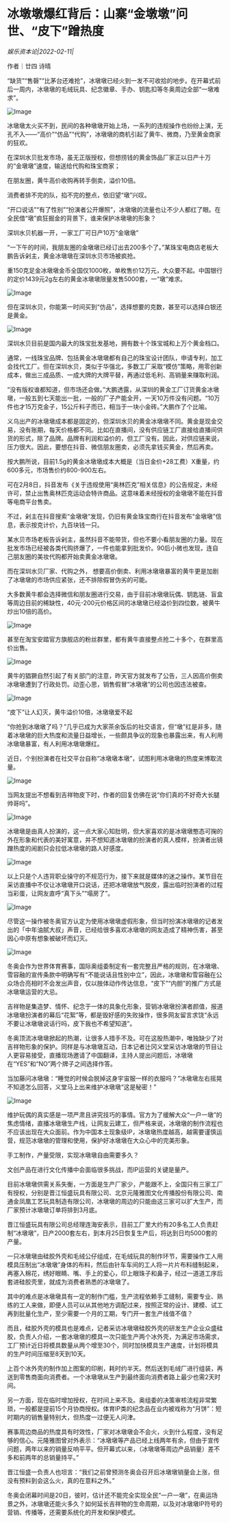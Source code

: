# 冰墩墩爆红背后：山寨“金墩墩”问世、“皮下”蹭热度

*娱乐资本论|2022-02-11|*

作者｜廿四 诗晴

“缺货”“售磬”“比茅台还难抢”，冰墩墩已经火到一发不可收拾的地步。在开幕式前后一周内，冰墩墩的毛绒玩具、纪念徽章、手办、钥匙扣等冬奥周边全部“一墩难求”。

![Image](https://inews.gtimg.com/newsapp_bt/0/14509613707/641)

冰墩墩太火买不到，民间的各种墩墩开始上场，一系列的违规操作也纷纷上演，无孔不入——“高价”“仿品”“代购”，冰墩墩的商机引起了黄牛、微商，乃至黄金商家的狂欢。

在深圳水贝批发市场，虽无正版授权，但想捞钱的黄金饰品厂家正以日产十万的“金墩墩”速度，输送给代购和珠宝商家；

在朋友圈，黄牛高价收购再转手倒卖，溢价10倍。

消费者排不完的队，掐不完的整点，依旧望“墩”兴叹。

“开口说话”“有了性别”“扮演者公开爆照”，冰墩墩的流量也让不少人都红了眼。在全民借“墩”疯狂掘金的背景下，谁来保护冰墩墩的形象？

深圳水贝机器一开，一家工厂可日产10万“金墩墩”

“一下午的时间，我朋友圈的金墩墩已经订出去200多个了。”某珠宝电商店老板大鹏告诉剁主，黄金冰墩墩在深圳水贝市场被疯抢。

重150克足金冰墩墩金币全国仅1000枚，单枚售价12万元，大众要不起。中国银行的定价1439元2g左右的黄金冰墩墩限量发售5000套，一“墩”难求。

![Image](https://inews.gtimg.com/newsapp_bt/0/14509613705/641)

但在深圳水贝，你能第一时间买到“仿品”，选择想要的克数，甚至可以选择白银还是黄金。

![Image](https://inews.gtimg.com/newsapp_bt/0/14509613694/641)

深圳水贝目前是国内最大的珠宝批发基地，拥有数十个珠宝城和上万个黄金档口。

通常，一线珠宝品牌、包括黄金冰墩墩都有自己的珠宝设计团队，申请专利，加工会找代工厂。但在深圳水贝，类似于华强北，多数工厂采取“模仿”策略，用零创新成本，做出三成品质、一成大牌的大牌平替，再通过低毛利、高销量来赚取利润。

“没有版权谁都知道，但市场还会做。”大鹏透露，从深圳的黄金工厂订货黄金冰墩墩，一般五到七天能出一批，一般的厂子产能全开，一天10万件没有问题。“10万件也才15万克金子，15公斤料子而已，相当于一块小金砖。”大鹏作了个比喻。

义乌出产的冰墩墩成本都是固定的，但深圳水贝的黄金冰墩墩不同。黄金是现金交易，没有账期，每天价格都不同。比如在直播间，没有供应链工厂直接给直播间供货的形式，除了品牌。品牌有利润和溢价的，但工厂没有。因此，对供应链来说，压力很大。因此，要想在抖音、微信朋友圈卖，必须先拿钱买黄金，然后再卖。

按大鹏所说，目前1.5g的黄金冰墩墩成本大概是（当日金价+28工费）X重量，约600多元，市场售价约800-900左右。

可在2月8日，抖音发布《关于违规使用“奥林匹克”相关信息》的公告规定，未经许可，禁止出售奥林匹克运动会特许商品。这意味着未经授权的金墩墩不能在抖音等电商平台售卖。

不过，剁主在抖音搜索“金墩墩“发现，仍旧有黄金珠宝商行在抖音发布“金墩墩”信息，表示按克计价，九百块钱一只。

某水贝市场老板告诉剁主，虽然抖音不能带货，但也不要小看朋友圈的力量。现在批发市场已经被各类代购挤爆了，一件也能拿到批发价。90后小微也发现，连自己朋友圈的美妆代购都开始卖黄金冰墩墩。

而在深圳水贝厂家、代购之外， 想要高价倒卖、利用冰墩墩暴富的黄牛更是加剧了冰墩墩的市场供应紧张，还不排除假冒伪劣的可能。

大多数黄牛都会选择微信和朋友圈进行交易，由于目前冰墩墩玩偶、钥匙链、盲盒等周边目前的稀缺性，40元-200元价格区间的冰墩墩已经溢价到四位数，被黄牛炒出10倍的高价。

![Image](https://inews.gtimg.com/newsapp_bt/0/14509613699/641)

甚至在淘宝安踏官方旗舰店的粉丝群里，都有黄牛直接整点抢二十多个，在群里高价出售。

![Image](https://inews.gtimg.com/newsapp_bt/0/14509613706/641)

黄牛的猖獗自然引起了有关部门的注意，昨天官方就发布了公告，三人因高价倒卖冰墩墩遭到了行政处罚。动歪心思，销售假冒“冰墩墩”的公司也因违法被查。

![Image](https://inews.gtimg.com/newsapp_bt/0/14509613740/641)

“皮下”让人幻灭，黄牛溢价10倍，冰墩墩爱不起

“你抢到冰墩墩了吗？”几乎已成为大家茶余饭后的社交语言，但“墩”红是非多，随着冰墩墩的巨大热度和流量日益增长，一些颇具争议的现象也暴露出来，有人利用冰墩墩暴富，有人利用冰墩墩爆红。

近日，个别扮演者在社交平台自称“冰墩墩本墩”，试图利用冰墩墩的热度来博取流量。

![Image](https://inews.gtimg.com/newsapp_bt/0/14509613703/641)

当网友提出不想看到吉祥物皮下时，作者的回复仿佛在说“你们真的不好奇大长腿帅哥吗”。

![Image](https://inews.gtimg.com/newsapp_bt/0/14509613696/641)

冰墩墩是由真人扮演的，这一点大家心知肚明，但大家喜欢的是冰墩墩憨态可掬的外在形象和代表的美好寓意，并不想知道冰墩墩的扮演者的真人模样，扮演者出镜蹭热度的闹剧只会拉低冰墩墩的路人好感度。

![Image](https://inews.gtimg.com/newsapp_bt/0/14509613736/641)

以上只是个人违背职业操守的不规范行为，接下来就是媒体的迷之操作。某节目在采访直播中不仅让冰墩墩开口说话，还把冰墩墩放气脱皮，露出临时扮演者的过程当彩蛋，让网友直呼“真下头”“塌房了”。

![Image](https://inews.gtimg.com/newsapp_bt/0/14509613743/641)

尽管这一操作被冬奥官方认定为使用冰墩墩虚假形象，但当时扮演冰墩墩的记者发出的「中年油腻大叔」声音，已经给很多喜欢冰墩墩的网友造成了精神伤害，甚至因心中原有想象被破坏而幻灭。

![Image](https://inews.gtimg.com/newsapp_bt/0/14509613695/641)

冬奥会作为世界体育赛事，国际奥组委制定有一套完整且严格的规则，在冰墩墩、雪容融的宣传条款中明确写有“不能说话且性别中立”，因此，冰墩墩和雪容融在公众场合亮相时不会发出声音，仅以肢体动作传达信息，“皮下”“内胆”的推广方式是冰墩墩运营的大忌。

吉祥物是集造梦、情怀、纪念于一体的具象化形象，营销冰墩墩扮演者颜值，报道冰墩墩扮演者的幕后“花絮”等，都是毁好感的失败操作，很多网友留言求饶“永远不要让冰墩墩说话行吗，皮下我也不希望知道”。

冬奥顶流冰墩墩掀起的热潮，让很多人措手不及。可在这股热潮中，唯独缺少了对吉祥物形象的保护。同样是与冰墩墩互动，日本记者辻冈义堂采访冰墩墩的节目让人更容易接受，直播现场邀请了中国翻译，主持人提出问题后，冰墩墩在“YES”和“NO”两个牌子之间选择作答。

当加藤问冰墩墩：“睡觉的时候会脱掉这身宇宙服一样的衣服吗？”冰墩墩左右摇晃不知道怎么回答，义堂马上出来维护冰墩墩“这是秘密！”

![Image](https://inews.gtimg.com/newsapp_match/0/14509613748/0)

维护玩偶的真实感是一项严肃且讲究技巧的事情。官方为了缓解大众“一户一墩”的焦虑情绪，直播冰墩墩生产线，让网友云建工，但严格来说，冰墩墩的制作流程也不应该出现在大众面前。作为中国本土现象级IP，冰墩墩热度越高，越需要谨慎运营，规范冰墩墩的管理和使用，保护好冰墩墩在大众心中的完美形象。

手工制作，产量受限，实现冰墩墩自由需要多久？

文创产品在进行文化传播中会面临很多挑战，而IP运营的关键是量产。

目前冰墩墩供需关系失衡，一方面是生产厂家少，产能跟不上，全国只有三家工厂有授权，分别是晋江恒盛玩具有限公司、北京元隆雅图文化传播股份有限公司、南通金凤凰工艺玩具制造有限公司，冰墩墩的周边的只能由这三家可以扩大生产，而厂家预计冰墩墩订单将排到3月底。

晋江恒盛玩具有限公司总经理连海安表示，目前工厂里大约有20多名工人负责赶制“冰墩墩”，日产2000套左右，到本月25日恢复生产后，将达到日均5000套的产量。

一只冰墩墩由硅胶外壳和毛绒公仔组成，在毛绒玩具的制作环节，需要操作工人用模具压制出“冰墩墩”身体的布料，然后由针车车间的工人将一片片布料缝制起来，再塞入棉花，绣好眼睛、嘴、手上的爱心，印上眼珠子和鼻子，经过一道道工序后套进硅胶壳里，就成为消费者熟悉的冰墩墩了。

其中的难点是冰墩墩具有一定的制作门槛，生产流程依赖手工缝制，需要专业、熟练的工人来做，即便人员可以从其他地方调配过来，按照正常的设计、建模、试工再到批量化生产，至少需要一个月的工期，专门开一套生产线值不值？

而且，硅胶外壳的模具也是难点，记者采访冰墩墩硅胶外壳的研发生产企业众盛硅胶，负责人介绍，一套冰墩墩的模具一次只能生产两个冰外壳，为满足市场需求，工厂预计近日将模具数量从两个增至30个，同时加快模具生产速度，计划将模具的生产时间压缩至8天到10天。

上百个冰外壳的制作加上图案的印刷，耗时约半天。然后送到毛绒厂进行组装，再送到零售商面向消费者。一个冰墩墩从生产到最终面向消费者路上最少也需2天时间。

另一方面，现在临时增加授权，在时间上来不及。奥组委的决策审核流程非常繁琐，一般都是提前15个月协商授权。体育IP类的纪念品在业内被戏称为“月饼”：短时期内的销售量特别大，但热度一过便无人问津。

赛事周边商品的热度具有时效性，厂家对冰墩墩会不会火，火到什么程度，没有足够的信心。元隆雅图曾对外表示：“冰墩墩等产品已经上线两年有余，但由于宣传问题，两年以来的销量反响平平。但开幕式以来，（冰墩墩等周边产品销量）差不多和前两年的总销量持平。”

晋江恒盛一负责人也坦言：“我们之前曾预测冬奥会召开后冰墩墩销量会上涨，但没有预料到会这么火，真的在意料之外。”

冬奥会闭幕时间是20日，彼时，估计还不能完全实现全民“一户一墩”，在奥运场景之外，冰墩墩还能火多久？如何延长吉祥物的生命周期，以及对冰墩墩IP符号的营销、传播等，还需要系统化的开发和保护模式。

